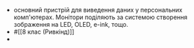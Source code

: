 - основний пристрій для виведення даних у персональних комп'ютерах. Монітори поділяють за системою створення зображення на LED, OLED, e-ink, тощо.
- #[[8 клас (Ривкінд)]]
-